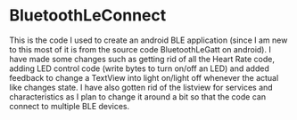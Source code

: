 # BluetoothLeConnect

This is the code I used to create an android BLE application (since I am new to this most of it is from the source code BluetoothLeGatt on android). I have made some changes such as getting rid of all the Heart Rate code, adding LED control code (write bytes to turn on/off an LED) and added feedback to change a TextView into light on/light off whenever the actual like changes state. I have also gotten rid of the listview for services and characteristics as I plan to change it around a bit so that the code can connect to multiple BLE devices. 
